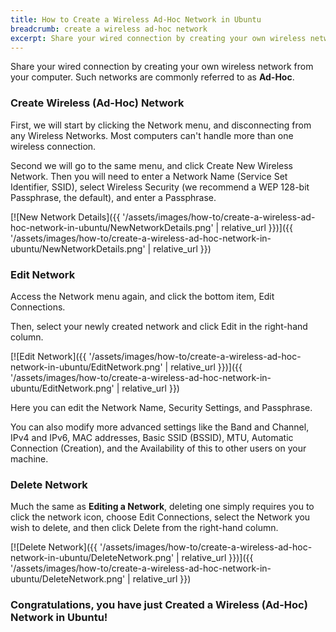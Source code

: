 ```yaml
---
title: How to Create a Wireless Ad-Hoc Network in Ubuntu
breadcrumb: create a wireless ad-hoc network
excerpt: Share your wired connection by creating your own wireless network from your computer. Such networks are commonly referred to as Ad-Hoc.
---
```


Share your wired connection by creating your own wireless network from your computer. Such networks are commonly referred to as **Ad-Hoc**.

### Create Wireless (Ad-Hoc) Network

First, we will start by clicking the Network menu, and disconnecting from any Wireless Networks. Most computers can't handle more than one wireless connection.

Second we will go to the same menu, and click <span class="box">Create New Wireless Network</span>. Then you will need to enter a Network Name (Service Set Identifier, SSID), select Wireless Security (we recommend a WEP 128-bit Passphrase, the default), and enter a Passphrase.

[![New Network Details]({{ '/assets/images/how-to/create-a-wireless-ad-hoc-network-in-ubuntu/NewNetworkDetails.png' | relative_url }})]({{ '/assets/images/how-to/create-a-wireless-ad-hoc-network-in-ubuntu/NewNetworkDetails.png' | relative_url }})

### Edit Network

Access the Network menu again, and click the bottom item, <span class="box">Edit Connections</span>.

Then, select your newly created network and click <span class="box">Edit</span> in the right-hand column.

[![Edit Network]({{ '/assets/images/how-to/create-a-wireless-ad-hoc-network-in-ubuntu/EditNetwork.png' | relative_url }})]({{ '/assets/images/how-to/create-a-wireless-ad-hoc-network-in-ubuntu/EditNetwork.png' | relative_url }})

Here you can edit the Network Name, Security Settings, and Passphrase.

You can also modify more advanced settings like the Band and Channel, IPv4 and IPv6, MAC addresses, Basic SSID (BSSID), MTU, Automatic Connection (Creation), and the Availability of this to other users on your machine.

### Delete Network

Much the same as **Editing a Network**, deleting one simply requires you to click the network icon, choose <span class="box">Edit Connections</span>, select the Network you wish to delete, and then click <span class="box">Delete</span> from the right-hand column.

[![Delete Network]({{ '/assets/images/how-to/create-a-wireless-ad-hoc-network-in-ubuntu/DeleteNetwork.png' | relative_url }})]({{ '/assets/images/how-to/create-a-wireless-ad-hoc-network-in-ubuntu/DeleteNetwork.png' | relative_url }})

### Congratulations, you have just Created a Wireless (Ad-Hoc) Network in Ubuntu!
